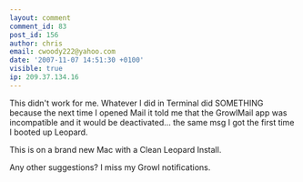 ```yaml
---
layout: comment
comment_id: 83
post_id: 156
author: chris
email: cwoody222@yahoo.com
date: '2007-11-07 14:51:30 +0100'
visible: true
ip: 209.37.134.16
---
```

This didn't work for me.  Whatever I did in Terminal did SOMETHING because the next time I opened Mail it told me that the GrowlMail app was incompatible and it would be deactivated... the same msg I got the first time I booted up Leopard.

This is on a brand new Mac with a Clean Leopard Install.

Any other suggestions?  I miss my Growl notifications.
